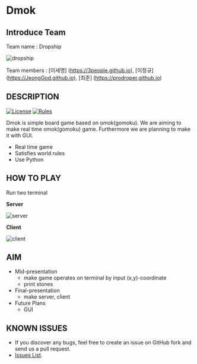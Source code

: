 Dmok
===============================================================
## Introduce Team

Team name : Dropship

![dropship](https://cloud.githubusercontent.com/assets/22341389/21349560/ecf879f6-c6f5-11e6-8e22-69b25849fca7.gif)

Team members : [이세명] (https://3people.github.io), [이정규] (https://JeongGod.github.io), [최준] (https://prodroper.github.io) 
## DESCRIPTION
[![License](https://img.shields.io/badge/license-MIT-green.svg)](https://opensource.org/licenses/MIT)
[![Rules](https://img.shields.io/badge/Rules-Wiki-blue.svg)](https://en.wikipedia.org/wiki/Gomoku#Official_rules)

Dmok is simple board game based on omok(gomoku). We are aiming to make real time omok(gomoku) game. Furthermore we are planning to make it with GUI.

* Real time game
* Satisfies world rules
* Use Python

## HOW TO PLAY

Run two terminal

**Server**


![server](https://cloud.githubusercontent.com/assets/22341389/21348901/9a1c7a28-c6f2-11e6-920c-5272429bb896.gif)


**Client**


![client](https://cloud.githubusercontent.com/assets/22341389/21349061/4ca0971a-c6f3-11e6-8fe6-d70bc15a068e.gif)


## AIM

* Mid-presentation
  * make game operates on terminal by input (x,y)-coordinate
  * print stones
* Final-presentation
  * make server, client
* Future Plans
  * GUI

## KNOWN ISSUES

* If you discover any bugs, feel free to create an issue on GitHub fork and send us a pull request.
* [Issues List](https://github.com/3people/dropship_project).
